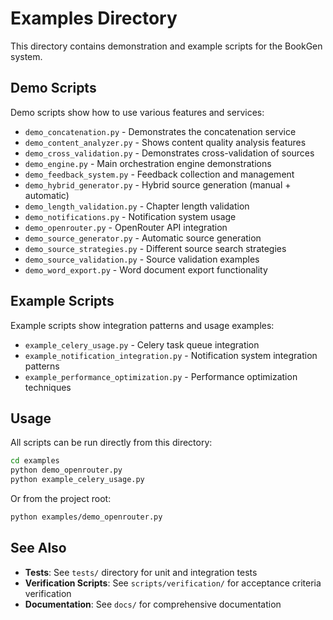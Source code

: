 # Examples Directory

This directory contains demonstration and example scripts for the BookGen system.

## Demo Scripts

Demo scripts show how to use various features and services:

- `demo_concatenation.py` - Demonstrates the concatenation service
- `demo_content_analyzer.py` - Shows content quality analysis features
- `demo_cross_validation.py` - Demonstrates cross-validation of sources
- `demo_engine.py` - Main orchestration engine demonstrations
- `demo_feedback_system.py` - Feedback collection and management
- `demo_hybrid_generator.py` - Hybrid source generation (manual + automatic)
- `demo_length_validation.py` - Chapter length validation
- `demo_notifications.py` - Notification system usage
- `demo_openrouter.py` - OpenRouter API integration
- `demo_source_generator.py` - Automatic source generation
- `demo_source_strategies.py` - Different source search strategies
- `demo_source_validation.py` - Source validation examples
- `demo_word_export.py` - Word document export functionality

## Example Scripts

Example scripts show integration patterns and usage examples:

- `example_celery_usage.py` - Celery task queue integration
- `example_notification_integration.py` - Notification system integration patterns
- `example_performance_optimization.py` - Performance optimization techniques

## Usage

All scripts can be run directly from this directory:

```bash
cd examples
python demo_openrouter.py
python example_celery_usage.py
```

Or from the project root:

```bash
python examples/demo_openrouter.py
```

## See Also

- **Tests**: See `tests/` directory for unit and integration tests
- **Verification Scripts**: See `scripts/verification/` for acceptance criteria verification
- **Documentation**: See `docs/` for comprehensive documentation
